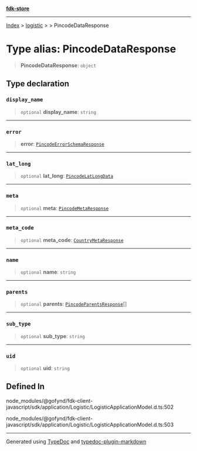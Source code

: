 [**fdk-store**](../../../README.md)
***

[Index](../../../API.md) > [logistic](../../README.md) > [<internal>](../README.md) > PincodeDataResponse

# Type alias: PincodeDataResponse

> **PincodeDataResponse**: `object`

## Type declaration

### `display_name`

> `optional` **display\_name**: `string`

***

### `error`

> **error**: [`PincodeErrorSchemaResponse`](type-alias.PincodeErrorSchemaResponse.md)

***

### `lat_long`

> `optional` **lat\_long**: [`PincodeLatLongData`](type-alias.PincodeLatLongData.md)

***

### `meta`

> `optional` **meta**: [`PincodeMetaResponse`](type-alias.PincodeMetaResponse.md)

***

### `meta_code`

> `optional` **meta\_code**: [`CountryMetaResponse`](type-alias.CountryMetaResponse.md)

***

### `name`

> `optional` **name**: `string`

***

### `parents`

> `optional` **parents**: [`PincodeParentsResponse`](type-alias.PincodeParentsResponse.md)[]

***

### `sub_type`

> `optional` **sub\_type**: `string`

***

### `uid`

> `optional` **uid**: `string`

## Defined In

node\_modules/@gofynd/fdk-client-javascript/sdk/application/Logistic/LogisticApplicationModel.d.ts:502

node\_modules/@gofynd/fdk-client-javascript/sdk/application/Logistic/LogisticApplicationModel.d.ts:503

***
Generated using [TypeDoc](https://typedoc.org/) and [typedoc-plugin-markdown](https://www.npmjs.com/package/typedoc-plugin-markdown)
